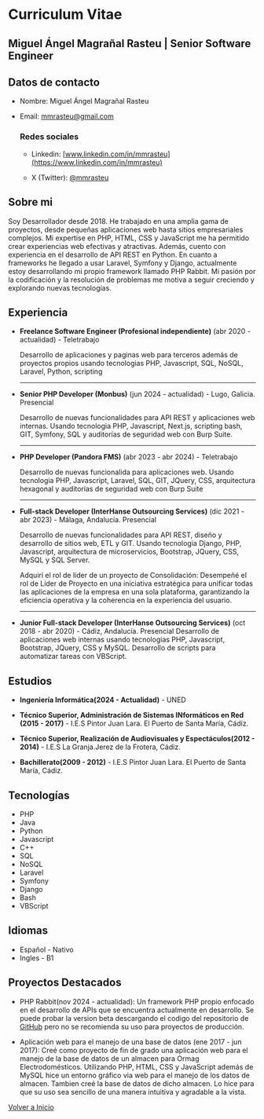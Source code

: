# Curriculum Vitae

## Miguel Ángel Magrañal Rasteu | Senior Software Engineer

## Datos de contacto

- Nombre: Miguel Ángel Magrañal Rasteu 

- Email: mmrasteu@gmail.com

    ### Redes sociales

    - Linkedin: [www.linkedin.com/in/mmrasteu](https://www.linkedin.com/in/mmrasteu)

    - X (Twitter): [@mmrasteu](https://x.com/mmrasteu)

## Sobre mi

Soy Desarrollador desde 2018. He trabajado en una amplia gama de proyectos, desde pequeñas aplicaciones web hasta sitios empresariales complejos. Mi expertise en PHP, HTML, CSS y JavaScript me ha permitido crear experiencias web efectivas y atractivas. Además, cuento con experiencia en el desarrollo de API REST en Python. En cuanto a frameworks he llegado a usar Laravel, Symfony y Django, actualmente estoy desarrollando mi propio framework llamado PHP Rabbit. Mi pasión por la codificación y la resolución de problemas me motiva a seguir creciendo y explorando nuevas tecnologías.

## Experiencia

- **Freelance Software Engineer
(Profesional independiente)** (abr 2020 - actualidad) - Teletrabajo

    Desarrollo de aplicaciones y paginas web para terceros además de proyectos propios usando tecnologias PHP, Javascript, SQL, NoSQL, Laravel, Python, scripting
    
    --- 

- **Senior PHP Developer (Monbus)** (jun 2024 - actualidad) - Lugo, Galicia. Presencial

    Desarrollo de nuevas funcionalidades para API REST y aplicaciones web internas. Usando tecnologia PHP, Javascript, Next.js, scripting bash, GIT, Symfony, SQL y auditorías de seguridad web con Burp Suite.

    --- 

- **PHP Developer (Pandora FMS)** (abr 2023 - abr 2024) - Teletrabajo

    Desarrollo de nuevas funcionalida  para aplicaciones web. Usando tecnologia PHP, Javascript, Laravel, SQL, GIT, JQuery, CSS, arquitectura hexagonal y auditorías de seguridad web con Burp Suite

    --- 

- **Full-stack Developer (InterHanse Outsourcing Services)** (dic 2021 - abr 2023) - Málaga, Andalucía. Presencial

    Desarrollo de nuevas funcionalidades para API REST, diseño y desarrollo de sitios web, ETL y GIT. Usando tecnologia Django, PHP, Javascript, arquitectura de microservicios, Bootstrap, JQuery, CSS, MySQL y SQL Server.

    Adquirí el rol de líder de un proyecto de Consolidación: Desempeñé el rol de Líder de Proyecto en una iniciativa estratégica para unificar todas las aplicaciones de la empresa en una sola plataforma, garantizando la eficiencia operativa y la coherencia en la experiencia del usuario.
    
    --- 

- **Junior Full-stack Developer (InterHanse Outsourcing Services)** (oct 2018 - abr 2020) - Cádiz, Andalucía. Presencial
    Desarrollo de aplicaciones web internas usando tecnologias PHP, Javascript, Bootstrap, JQuery, CSS y MySQL.
    Desarrollo de scripts para automatizar tareas con VBScript.

## Estudios
- **Ingeniería Informática(2024 - Actualidad)** - UNED

- **Técnico Superior, Administración de Sistemas INformáticos en Red (2015 - 2017)** - I.E.S Pintor Juan Lara. El Puerto de Santa María, Cádiz.

- **Técnico Superior, Realización de Audiovisuales y Espectáculos(2012 - 2014)** - I.E.S La Granja.Jerez de la Frotera, Cádiz.

- **Bachillerato(2009 - 2012)** - I.E.S Pintor Juan Lara. El Puerto de Santa María, Cádiz.

## Tecnologías
- PHP
- Java
- Python
- Javascript
- C++
- SQL
- NoSQL
- Laravel
- Symfony
- Django
- Bash
- VBScript

## Idiomas
- Español - Nativo
- Ingles - B1

## Proyectos Destacados

- PHP Rabbit(nov 2024 - actualidad): Un framework PHP propio enfocado en el desarrollo de APIs que se encuentra actualmente en desarrollo.
Se puede probar la version beta descargando el codigo del repositorio de [GitHub]() pero no se recomienda su uso para proyectos de producción.

- Aplicación web para el manejo de una base de datos (ene 2017 - jun 2017): Creé como proyecto de fin de grado una aplicación web para el manejo de la base de datos de un almacen para Ormag Electrodomésticos.
Utilizando PHP, HTML, CSS y JavaScript además de MySQL hice un entorno gráfico via web para el manejo de los datos de almacen. Tambien creé la base de datos de dicho almacen.
Lo hice para que su uso sea sencillo de una manera intuitiva y agradable a la vista.

[Volver a Inicio](./index.md)